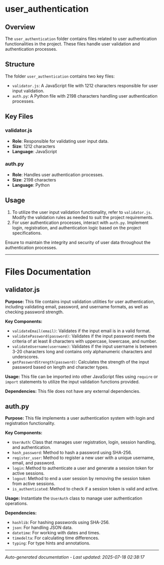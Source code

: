 # user_authentication

## Overview
The `user_authentication` folder contains files related to user authentication functionalities in the project. These files handle user validation and authentication processes.

## Structure
The folder `user_authentication` contains two key files:
- `validator.js`: A JavaScript file with 1212 characters responsible for user input validation.
- `auth.py`: A Python file with 2198 characters handling user authentication processes.

## Key Files
### validator.js
- **Role**: Responsible for validating user input data.
- **Size**: 1212 characters
- **Language**: JavaScript

### auth.py
- **Role**: Handles user authentication processes.
- **Size**: 2198 characters
- **Language**: Python

## Usage
1. To utilize the user input validation functionality, refer to `validator.js`. Modify the validation rules as needed to suit the project requirements.
2. For user authentication processes, interact with `auth.py`. Implement login, registration, and authentication logic based on the project specifications.

Ensure to maintain the integrity and security of user data throughout the authentication processes.

---

# Files Documentation

## validator.js

**Purpose:** This file contains input validation utilities for user authentication, including validating email, password, and username formats, as well as checking password strength.

**Key Components:**
- `validateEmail(email)`: Validates if the input email is in a valid format.
- `validatePassword(password)`: Validates if the input password meets the criteria of at least 8 characters with uppercase, lowercase, and number.
- `validateUsername(username)`: Validates if the input username is between 3-20 characters long and contains only alphanumeric characters and underscores.
- `getPasswordStrength(password)`: Calculates the strength of the input password based on length and character types.

**Usage:** This file can be imported into other JavaScript files using `require` or `import` statements to utilize the input validation functions provided.

**Dependencies:** This file does not have any external dependencies.

## auth.py

**Purpose:** This file implements a user authentication system with login and registration functionality.

**Key Components:**
- `UserAuth`: Class that manages user registration, login, session handling, and authentication.
- `hash_password`: Method to hash a password using SHA-256.
- `register_user`: Method to register a new user with a unique username, email, and password.
- `login`: Method to authenticate a user and generate a session token for active sessions.
- `logout`: Method to end a user session by removing the session token from active sessions.
- `is_authenticated`: Method to check if a session token is valid and active.

**Usage:** Instantiate the `UserAuth` class to manage user authentication operations.

**Dependencies:** 
- `hashlib`: For hashing passwords using SHA-256.
- `json`: For handling JSON data.
- `datetime`: For working with dates and times.
- `timedelta`: For calculating time differences.
- `typing`: For type hints and annotations.

---
*Auto-generated documentation - Last updated: 2025-07-18 02:38:17*
